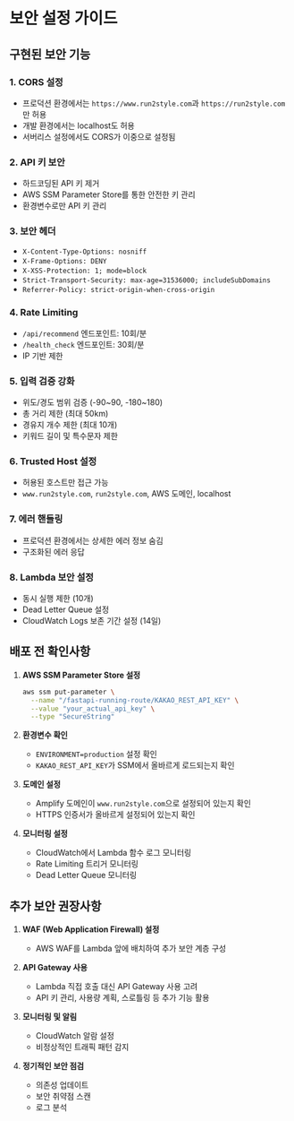 # 보안 설정 가이드

## 구현된 보안 기능

### 1. CORS 설정
- 프로덕션 환경에서는 `https://www.run2style.com`과 `https://run2style.com`만 허용
- 개발 환경에서는 localhost도 허용
- 서버리스 설정에서도 CORS가 이중으로 설정됨

### 2. API 키 보안
- 하드코딩된 API 키 제거
- AWS SSM Parameter Store를 통한 안전한 키 관리
- 환경변수로만 API 키 관리

### 3. 보안 헤더
- `X-Content-Type-Options: nosniff`
- `X-Frame-Options: DENY`
- `X-XSS-Protection: 1; mode=block`
- `Strict-Transport-Security: max-age=31536000; includeSubDomains`
- `Referrer-Policy: strict-origin-when-cross-origin`

### 4. Rate Limiting
- `/api/recommend` 엔드포인트: 10회/분
- `/health_check` 엔드포인트: 30회/분
- IP 기반 제한

### 5. 입력 검증 강화
- 위도/경도 범위 검증 (-90~90, -180~180)
- 총 거리 제한 (최대 50km)
- 경유지 개수 제한 (최대 10개)
- 키워드 길이 및 특수문자 제한

### 6. Trusted Host 설정
- 허용된 호스트만 접근 가능
- `www.run2style.com`, `run2style.com`, AWS 도메인, localhost

### 7. 에러 핸들링
- 프로덕션 환경에서는 상세한 에러 정보 숨김
- 구조화된 에러 응답

### 8. Lambda 보안 설정
- 동시 실행 제한 (10개)
- Dead Letter Queue 설정
- CloudWatch Logs 보존 기간 설정 (14일)

## 배포 전 확인사항

1. **AWS SSM Parameter Store 설정**
   ```bash
   aws ssm put-parameter \
     --name "/fastapi-running-route/KAKAO_REST_API_KEY" \
     --value "your_actual_api_key" \
     --type "SecureString"
   ```

2. **환경변수 확인**
   - `ENVIRONMENT=production` 설정 확인
   - `KAKAO_REST_API_KEY`가 SSM에서 올바르게 로드되는지 확인

3. **도메인 설정**
   - Amplify 도메인이 `www.run2style.com`으로 설정되어 있는지 확인
   - HTTPS 인증서가 올바르게 설정되어 있는지 확인

4. **모니터링 설정**
   - CloudWatch에서 Lambda 함수 로그 모니터링
   - Rate Limiting 트리거 모니터링
   - Dead Letter Queue 모니터링

## 추가 보안 권장사항

1. **WAF (Web Application Firewall) 설정**
   - AWS WAF를 Lambda 앞에 배치하여 추가 보안 계층 구성

2. **API Gateway 사용**
   - Lambda 직접 호출 대신 API Gateway 사용 고려
   - API 키 관리, 사용량 계획, 스로틀링 등 추가 기능 활용

3. **모니터링 및 알림**
   - CloudWatch 알람 설정
   - 비정상적인 트래픽 패턴 감지

4. **정기적인 보안 점검**
   - 의존성 업데이트
   - 보안 취약점 스캔
   - 로그 분석
